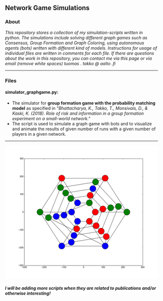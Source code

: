 ## Network Game Simulations

### About

*This repository stores a collection of my simulation-scripts written in python. The simulations include solving different graph games such as Consensus, Group Formation and Graph Coloring, using autonomous agents (bots) written with different kind of models. Instructions for usage of individual files are written in comments for each file.
If there are questions about the work in this repository, you can contact me via this page or via email (remove white spaces) tuomas . takko  @  aalto .fi*
***

### Files
#### simulator_graphgame.py:
- The simulator for <b>group formation game with the probability matching model</b> as specified in <i>"Bhattacharya, K., Takko, T., Monsivais, D., & Kaski, K. (2018). Role of risk and information in a group formation experiment on a small-world network."</i>
- The script is used to simulate a graph game with bots and to visualize and animate the results of given number of runs with a given number of players in a given network.
***
![alt text](snap.png "Example picture")

##### <i>I will be adding more scripts when they are related to publications and/or otherwise interesting!</i>
